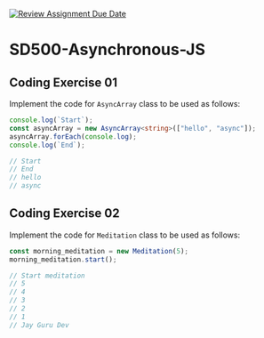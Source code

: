 [![Review Assignment Due Date](https://classroom.github.com/assets/deadline-readme-button-24ddc0f5d75046c5622901739e7c5dd533143b0c8e959d652212380cedb1ea36.svg)](https://classroom.github.com/a/6FKDZRuB)
# SD500-Asynchronous-JS
## Coding Exercise 01
Implement the code for `AsyncArray` class to be used as follows:
```typescript
console.log(`Start`);
const asyncArray = new AsyncArray<string>(["hello", "async"]);
asyncArray.forEach(console.log);
console.log(`End`);

// Start
// End
// hello
// async
```
## Coding Exercise 02
Implement the code for `Meditation` class to be used as follows:
```typescript
const morning_meditation = new Meditation(5);
morning_meditation.start();

// Start meditation
// 5
// 4
// 3
// 2
// 1
// Jay Guru Dev
```
